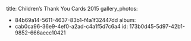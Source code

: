 title: Children’s Thank You Cards 2015
gallery_photos:
  - 84b69a14-5611-4637-83b1-f4a1f32447dd
album:
  - cab0ca96-36e9-4ef0-a2ad-c4a1f5d7c6a4
id: 173b0d45-5d97-42b1-9852-666aecc10421
